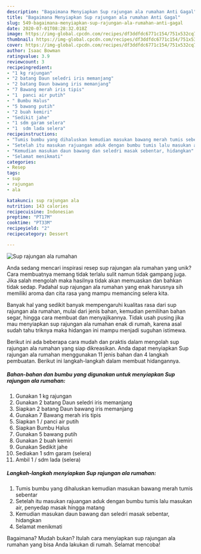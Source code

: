 ```yaml
---
description: "Bagaimana Menyiapkan Sup rajungan ala rumahan Anti Gagal"
title: "Bagaimana Menyiapkan Sup rajungan ala rumahan Anti Gagal"
slug: 549-bagaimana-menyiapkan-sup-rajungan-ala-rumahan-anti-gagal
date: 2020-07-01T08:28:32.018Z
image: https://img-global.cpcdn.com/recipes/df3ddfdc6771c154/751x532cq70/sup-rajungan-ala-rumahan-foto-resep-utama.jpg
thumbnail: https://img-global.cpcdn.com/recipes/df3ddfdc6771c154/751x532cq70/sup-rajungan-ala-rumahan-foto-resep-utama.jpg
cover: https://img-global.cpcdn.com/recipes/df3ddfdc6771c154/751x532cq70/sup-rajungan-ala-rumahan-foto-resep-utama.jpg
author: Isaac Bowman
ratingvalue: 3.9
reviewcount: 3
recipeingredient:
- "1 kg rajungan"
- "2 batang Daun seledri iris memanjang"
- "2 batang Daun bawang iris memanjang"
- "7 Bawang merah iris tipis"
- "1  panci air putih"
- " Bumbu Halus"
- "5 bawang putih"
- "2 buah kemiri"
- "Sedikit jahe"
- "1 sdm garam selera"
- "1  sdm lada selera"
recipeinstructions:
- "Tumis bumbu yang dihaluskan kemudian masukan bawang merah tumis sebentar"
- "Setelah itu masukan rajuangan aduk dengan bumbu tumis lalu masukan air, penyedap masak hingga matang"
- "Kemudian masukan daun bawang dan seledri masak sebentar, hidangkan"
- "Selamat menikmati"
categories:
- Resep
tags:
- sup
- rajungan
- ala

katakunci: sup rajungan ala 
nutrition: 143 calories
recipecuisine: Indonesian
preptime: "PT17M"
cooktime: "PT33M"
recipeyield: "2"
recipecategory: Dessert

---
```



![Sup rajungan ala rumahan](https://img-global.cpcdn.com/recipes/df3ddfdc6771c154/751x532cq70/sup-rajungan-ala-rumahan-foto-resep-utama.jpg)

Anda sedang mencari inspirasi resep sup rajungan ala rumahan yang unik? Cara membuatnya memang tidak terlalu sulit namun tidak gampang juga. Jika salah mengolah maka hasilnya tidak akan memuaskan dan bahkan tidak sedap. Padahal sup rajungan ala rumahan yang enak harusnya sih memiliki aroma dan cita rasa yang mampu memancing selera kita.

Banyak hal yang sedikit banyak mempengaruhi kualitas rasa dari sup rajungan ala rumahan, mulai dari jenis bahan, kemudian pemilihan bahan segar, hingga cara membuat dan menyajikannya. Tidak usah pusing jika mau menyiapkan sup rajungan ala rumahan enak di rumah, karena asal sudah tahu triknya maka hidangan ini mampu menjadi suguhan istimewa.




Berikut ini ada beberapa cara mudah dan praktis dalam mengolah sup rajungan ala rumahan yang siap dikreasikan. Anda dapat menyiapkan Sup rajungan ala rumahan menggunakan 11 jenis bahan dan 4 langkah pembuatan. Berikut ini langkah-langkah dalam membuat hidangannya.

<!--inarticleads1-->

##### Bahan-bahan dan bumbu yang digunakan untuk menyiapkan Sup rajungan ala rumahan:

1. Gunakan 1 kg rajungan
1. Gunakan 2 batang Daun seledri iris memanjang
1. Siapkan 2 batang Daun bawang iris memanjang
1. Gunakan 7 Bawang merah iris tipis
1. Siapkan 1 / panci air putih
1. Siapkan  Bumbu Halus
1. Gunakan 5 bawang putih
1. Gunakan 2 buah kemiri
1. Gunakan Sedikit jahe
1. Sediakan 1 sdm garam (selera)
1. Ambil 1 / sdm lada (selera)




<!--inarticleads2-->

##### Langkah-langkah menyiapkan Sup rajungan ala rumahan:

1. Tumis bumbu yang dihaluskan kemudian masukan bawang merah tumis sebentar
1. Setelah itu masukan rajuangan aduk dengan bumbu tumis lalu masukan air, penyedap masak hingga matang
1. Kemudian masukan daun bawang dan seledri masak sebentar, hidangkan
1. Selamat menikmati




Bagaimana? Mudah bukan? Itulah cara menyiapkan sup rajungan ala rumahan yang bisa Anda lakukan di rumah. Selamat mencoba!
